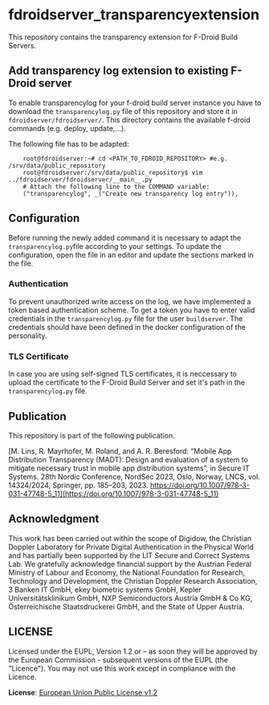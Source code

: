 # fdroidserver_transparencyextension

This repository contains the transparency extension for F-Droid Build Servers. 

## Add transparency log extension to existing F-Droid server

To enable transparencylog for your f-droid build server instance you have to download the `transparencylog.py` file of this repository and store it in `fdroidserver/fdroidserver/`. This directory contains the available f-droid commands (e.g. deploy, update,...).

The following file has to be adapted:

```shell
    root@fdroidserver:~# cd <PATH_TO_FDROID_REPOSITORY> #e.g. /srv/data/public_repository
    root@fdroidserver:/srv/data/public_repository$ vim ../fdroidserver/fdroidserver/__main__.py
    # Attach the following line to the COMMAND variable:
    ("transparencylog", _("Create new transparency log entry")),
```

## Configuration

Before running the newly added command it is necessary to adapt the `transparencylog.py`file according to your settings.
To update the configuration, open the file in an editor and update the sections marked in the file.

### Authentication

To prevent unauthorized write access on the log, we have implemented a token based authentication scheme. 
To get a token you have to enter valid credentials in the `transparencylog.py` file for the user `buildserver`. 
The credentials should have been defined in the docker configuration of the personality.

### TLS Certificate

In case you are using self-signed TLS certificates, it is neccessary to upload the certificate to the F-Droid Build Server and set it's path in the `transparencylog.py` file. 

## Publication

This repository is part of the following publication. 

[M. Lins, R. Mayrhofer, M. Roland, and A. R. Beresford: “Mobile App Distribution Transparency (MADT): Design and evaluation of a system to mitigate necessary trust in mobile app distribution systems”, in Secure IT Systems. 28th Nordic Conference, NordSec 2023, Oslo, Norway, LNCS, vol. 14324/2024, Springer, pp. 185–​203, 2023. https://doi.org/10.1007/978-3-031-47748-5_11](https://doi.org/10.1007/978-3-031-47748-5_11)

## Acknowledgment

This work has been carried out within the scope of Digidow, the Christian Doppler Laboratory for Private Digital Authentication in the Physical World and has partially been supported by the LIT Secure and Correct Systems Lab. 
We gratefully acknowledge financial support by the Austrian Federal Ministry of Labour and Economy, the National Foundation for Research, Technology and Development, the Christian Doppler Research Association, 3 Banken IT GmbH, ekey biometric systems GmbH, Kepler Universitätsklinikum GmbH, NXP Semiconductors Austria GmbH & Co KG, Österreichische Staatsdruckerei GmbH, and the State of Upper Austria.

## LICENSE

Licensed under the EUPL, Version 1.2 or – as soon they will be approved by
the European Commission - subsequent versions of the EUPL (the "Licence").
You may not use this work except in compliance with the Licence.

**License**: [European Union Public License v1.2](https://joinup.ec.europa.eu/software/page/eupl)
